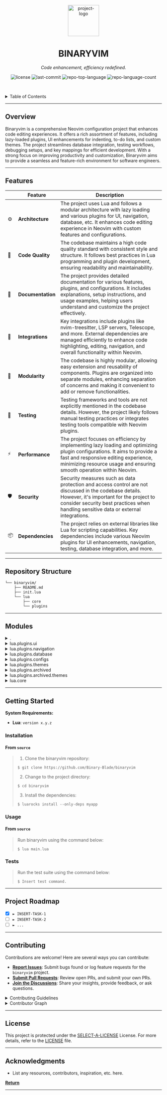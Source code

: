 <p align="center">
  <img src="https://preview.redd.it/i-made-a-neovim-icon-for-macos-download-link-in-comments-v0-w00sqfdjcvxa1.png?width=1024&format=png&auto=webp&s=99650e7810611084789c86c4554121929484dcb6" width="100" alt="project-logo">
</p>
<p align="center">
    <h1 align="center">BINARYVIM</h1>
</p>
<p align="center">
    <em>Code enhancement, efficiency redefined.</em>
</p>
<p align="center">
	<img src="https://img.shields.io/github/license/Binary-Blade/binaryvim?style=default&logo=opensourceinitiative&logoColor=white&color=0080ff" alt="license">
	<img src="https://img.shields.io/github/last-commit/Binary-Blade/binaryvim?style=default&logo=git&logoColor=white&color=0080ff" alt="last-commit">
	<img src="https://img.shields.io/github/languages/top/Binary-Blade/binaryvim?style=default&color=0080ff" alt="repo-top-language">
	<img src="https://img.shields.io/github/languages/count/Binary-Blade/binaryvim?style=default&color=0080ff" alt="repo-language-count">
<p>
<p align="center">
	<!-- default option, no dependency badges. -->
</p>

<br><!-- TABLE OF CONTENTS -->
<details>
  <summary>Table of Contents</summary><br>

- [ Overview](#-overview)
- [ Features](#-features)
- [ Repository Structure](#-repository-structure)
- [ Modules](#-modules)
- [ Getting Started](#-getting-started)
  - [ Installation](#-installation)
  - [ Usage](#-usage)
  - [ Tests](#-tests)
- [ Project Roadmap](#-project-roadmap)
- [ Contributing](#-contributing)
- [ License](#-license)
- [ Acknowledgments](#-acknowledgments)
</details>
<hr>

##  Overview

Binaryvim is a comprehensive Neovim configuration project that enhances code editing experiences. It offers a rich assortment of features, including lazy-loaded plugins, UI enhancements for indenting, to-do lists, and custom themes. The project streamlines database integration, testing workflows, debugging setups, and key mappings for efficient development. With a strong focus on improving productivity and customization, Binaryvim aims to provide a seamless and feature-rich environment for software engineers.

---

##  Features

|    |   Feature        | Description |
|----|------------------|---------------------------------------------------------------|
| ⚙️  | **Architecture** | The project uses Lua and follows a modular architecture with lazy loading and various plugins for UI, navigation, database, etc. It enhances code editing experience in Neovim with custom features and configurations. |
| 🔩 | **Code Quality** | The codebase maintains a high code quality standard with consistent style and structure. It follows best practices in Lua programming and plugin development, ensuring readability and maintainability. |
| 📄 | **Documentation** | The project provides detailed documentation for various features, plugins, and configurations. It includes explanations, setup instructions, and usage examples, helping users understand and customize the project effectively. |
| 🔌 | **Integrations** | Key integrations include plugins like nvim-treesitter, LSP servers, Telescope, and more. External dependencies are managed efficiently to enhance code highlighting, editing, navigation, and overall functionality within Neovim. |
| 🧩 | **Modularity** | The codebase is highly modular, allowing easy extension and reusability of components. Plugins are organized into separate modules, enhancing separation of concerns and making it convenient to add or remove functionalities. |
| 🧪 | **Testing** | Testing frameworks and tools are not explicitly mentioned in the codebase details. However, the project likely follows manual testing practices or integrates testing tools compatible with Neovim plugins. |
| ⚡️  | **Performance** | The project focuses on efficiency by implementing lazy loading and optimizing plugin configurations. It aims to provide a fast and responsive editing experience, minimizing resource usage and ensuring smooth operation within Neovim. |
| 🛡️ | **Security** | Security measures such as data protection and access control are not discussed in the codebase details. However, it's important for the project to consider security best practices when handling sensitive data or external integrations. |
| 📦 | **Dependencies** | The project relies on external libraries like Lua for scripting capabilities. Key dependencies include various Neovim plugins for UI enhancements, navigation, testing, database integration, and more. |

---

##  Repository Structure

```sh
└── binaryvim/
    ├── README.md
    ├── init.lua
    └── lua
        ├── core
        └── plugins
```

---

##  Modules

<details closed><summary>.</summary>

| File                                                                       | Summary                                                   |
| ---                                                                        | ---                                                       |
| [init.lua](https://github.com/Binary-Blade/binaryvim/blob/master/init.lua) | Implements lazy loading mechanism by requiring core.lazy. |

</details>

<details closed><summary>lua.plugins.ui</summary>

| File                                                                                                      | Summary                                                                                                                                                                                                                                                                                                          |
| ---                                                                                                       | ---                                                                                                                                                                                                                                                                                                              |
| [indent_line.lua](https://github.com/Binary-Blade/binaryvim/blob/master/lua/plugins/ui/indent_line.lua)   | Implements indent guides on blank lines using lukas-reineke/indent-blankline.nvim plugin. Enhances code readability in binaryvim's plugin architecture.                                                                                                                                                          |
| [todo-comment.lua](https://github.com/Binary-Blade/binaryvim/blob/master/lua/plugins/ui/todo-comment.lua) | Implements Todo Comments UI feature using folke/todo-comments.nvim with plenary.nvim dependency. Enables visual signs display. Located in lua/plugins/ui/todo-comment.lua.                                                                                                                                       |
| [noice.lua](https://github.com/Binary-Blade/binaryvim/blob/master/lua/plugins/ui/noice.lua)               | Implements custom UI configurations for noice.nvim plugin. Sets up specific views like cmdline popup and popup menu with styling options. Dependencies include nui.nvim. Part of the plugins module within the binaryvim repository.                                                                             |
| [lualine.lua](https://github.com/Binary-Blade/binaryvim/blob/master/lua/plugins/ui/lualine.lua)           | Defines Lualine config for status line in Neovim. Implements mode-specific icons and LSP server status. Customizes theme and section layout for improved code editing experience.                                                                                                                                |
| [obsidian.lua](https://github.com/Binary-Blade/binaryvim/blob/master/lua/plugins/ui/obsidian.lua)         | Implements custom Obsidian features for markdown notes. Customizes workspace paths, completion settings, wiki link formatting, note ID generation, markdown link formatting, frontmatter, templates, tags interface, and key mappings for the Telescope picker.                                                  |
| [vim-sleuth.lua](https://github.com/Binary-Blade/binaryvim/blob/master/lua/plugins/ui/vim-sleuth.lua)     | Automates detection of tabstop and shiftwidth settings dynamically with tpope/vim-sleuth plugin.                                                                                                                                                                                                                 |
| [treesitter.lua](https://github.com/Binary-Blade/binaryvim/blob/master/lua/plugins/ui/treesitter.lua)     | Enables code highlighting, editing, and navigation using nvim-treesitter. Configures automatic installation of language parsers for various file types and provides options for incremental selection and context display. Enhances development experience within the binaryvim repositorys plugin architecture. |

</details>

<details closed><summary>lua.plugins.navigation</summary>

| File                                                                                                        | Summary                                                                                                                                                                                                                               |
| ---                                                                                                         | ---                                                                                                                                                                                                                                   |
| [alpha.lua](https://github.com/Binary-Blade/binaryvim/blob/master/lua/plugins/navigation/alpha.lua)         | Enhance dashboard appearance and functionality by incorporating navigation buttons and a customized header/footer. Displays find/recent files, config options, and quit button for a visually appealing and practical interface.      |
| [barbar.lua](https://github.com/Binary-Blade/binaryvim/blob/master/lua/plugins/navigation/barbar.lua)       | Implements customizable buffer navigation with icons, git status, and diagnostic symbols for Barbar.nvim plugin. Enables seamless keyboard shortcuts for buffer management, enhancing the UI/UX of the repositorys navigation system. |
| [telescope.lua](https://github.com/Binary-Blade/binaryvim/blob/master/lua/plugins/navigation/telescope.lua) | Implements configuration and extensions for a telescope plugin in the navigation section. Sets up mappings and themes, loads necessary extensions, and defines keymaps.                                                               |
| [which-key.lua](https://github.com/Binary-Blade/binaryvim/blob/master/lua/plugins/navigation/which-key.lua) | Implements dynamic key mappings using which-key. Enhances navigation in the binaryvim repository. Grouped by various functional areas for intuitive keybinds.                                                                         |
| [neotree.lua](https://github.com/Binary-Blade/binaryvim/blob/master/lua/plugins/navigation/neotree.lua)     | Implements Neotree navigation in the `binaryvim` repository. Enables toggling Neotree with `<leader>e` keymap. Dependencies include `plenary.nvim`, `nvim-web-devicons`, and `nui.nvim`.                                              |

</details>

<details closed><summary>lua.plugins.database</summary>

| File                                                                                                      | Summary                                                                                                                                                                                                                                                                     |
| ---                                                                                                       | ---                                                                                                                                                                                                                                                                         |
| [dadbob-ui.lua](https://github.com/Binary-Blade/binaryvim/blob/master/lua/plugins/database/dadbob-ui.lua) | Implements database UI integration with key mappings and configurations. Manages dependencies for vim-dadbod and vim-dadbod-completion plugins. Initializes DBUI with custom settings for Nerd fonts and window position, along with a leader key mapping for quick access. |

</details>

<details closed><summary>lua.plugins.configs</summary>

| File                                                                                                                         | Summary                                                                                                                                                                                                                                                                                                                     |
| ---                                                                                                                          | ---                                                                                                                                                                                                                                                                                                                         |
| [comment.lua](https://github.com/Binary-Blade/binaryvim/blob/master/lua/plugins/configs/comment.lua)                         | Enables custom commenting behavior via numToStr/Comment.nvim plugin in binaryvim, enhancing code readability and maintainability. Accepts optional configurations for tailored commenting experience in the editor.                                                                                                         |
| [autoclose.lua](https://github.com/Binary-Blade/binaryvim/blob/master/lua/plugins/configs/autoclose.lua)                     | Implements autoclosing functionality using m4xshen/autoclose.nvim. It configures autoclose plugin settings.                                                                                                                                                                                                                 |
| [conform.lua](https://github.com/Binary-Blade/binaryvim/blob/master/lua/plugins/configs/conform.lua)                         | Implements code formatting settings using stevearc/conform.nvim plugin. Configures formatting options, file type-specific formatters, and format-on-save behavior. Enhances code consistency and readability in the binaryvim repository's architecture.                                                                    |
| [vim-test.lua](https://github.com/Binary-Blade/binaryvim/blob/master/lua/plugins/configs/vim-test.lua)                       | Enhances testing capabilities with keymaps for quick test run commands. Handles dependencies and sets test strategy, optimizing test workflow. Aiming to streamline test execution and improve developer productivity in the BinaryVim repository.                                                                          |
| [cmp-completions.lua](https://github.com/Binary-Blade/binaryvim/blob/master/lua/plugins/configs/cmp-completions.lua)         | Implements configuration for completion plugins in `cmp-completions.lua`. Configures code completion behavior, integrates LuaSnip for snippets, and tracks Copilot state globally. Enhances completion with tab navigation, snippet expansion, and source selection in the parent repositorys architecture.                 |
| [nvim-dap.lua](https://github.com/Binary-Blade/binaryvim/blob/master/lua/plugins/configs/nvim-dap.lua)                       | Implements debug configurations and keymaps for nvim-dap plugin. Ensures debugger setup and provides UI customization. Configures handlers for different languages. Enables viewing last session result.                                                                                                                    |
| [toggleterm.lua](https://github.com/Binary-Blade/binaryvim/blob/master/lua/plugins/configs/toggleterm.lua)                   | Implements** terminal toggling functionality with lazygit, lazydocker, and a virtual terminal. **Creates** custom keybindings and settings for each terminal instance, enhancing the user experience and productivity within the Vim environment.                                                                           |
| [mini.lua](https://github.com/Binary-Blade/binaryvim/blob/master/lua/plugins/configs/mini.lua)                               | Enhances mini.nvim plugin with advanced text object selections, surround manipulations, and scope-based selections. Mini-ai for text object improvements, Mini-surround for surround operations, and Mini-indentscope for scope selection. Optional Mini-statusline for a simple statusline. Visit GitHub for more details. |
| [nvim-tmux-navigator.lua](https://github.com/Binary-Blade/binaryvim/blob/master/lua/plugins/configs/nvim-tmux-navigator.lua) | Enables seamless navigation between Vim and tmux panes using key bindings. Improves developer productivity by simplifying window movements. Complements the overall structure of the binaryvim repository for enhanced developer experience.                                                                                |
| [chatgpt.lua](https://github.com/Binary-Blade/binaryvim/blob/master/lua/plugins/configs/chatgpt.lua)                         | Enhances ChatGPT integration. Configures API keys and parameters for prompt generation. Dependencies ensure seamless functionality with Nvim plugins.                                                                                                                                                                       |
| [lsp-config.lua](https://github.com/Binary-Blade/binaryvim/blob/master/lua/plugins/configs/lsp-config.lua)                   | Enables LSP server configuration for various languages in Neovim using customizable capabilities. Sets up key mappings for popular LSP actions and ensures installation of specified servers. Enhances LSP functionality for effective code navigation and editing.                                                         |

</details>

<details closed><summary>lua.plugins.themes</summary>

| File                                                                                                      | Summary                                                                                                                                                                                                                             |
| ---                                                                                                       | ---                                                                                                                                                                                                                                 |
| [catppuccin.lua](https://github.com/Binary-Blade/binaryvim/blob/master/lua/plugins/themes/catppuccin.lua) | Implements Catppuccino theme configuration with integration options for a Neovim setup. Enables custom flavor, transparent background, and theme integrations like completion, version control indicators, and syntax highlighting. |

</details>

<details closed><summary>lua.plugins.archived</summary>

| File                                                                                                        | Summary                                                                                                                                                                                                                                                                                            |
| ---                                                                                                         | ---                                                                                                                                                                                                                                                                                                |
| [lspsaga.lua](https://github.com/Binary-Blade/binaryvim/blob/master/lua/plugins/archived/lspsaga.lua)       | Improve lspsaga UI experience by customizing code actions presentation, and managing dependencies for nvimdev/lspsaga.nvim.                                                                                                                                                                        |
| [laravel.lua](https://github.com/Binary-Blade/binaryvim/blob/master/lua/plugins/archived/laravel.lua)       | Enables Laravel integration with essential commands and key mappings, utilizing laravel.nvim plugin. Dependencies include telescope.nvim and vim-dotenv. Configured for lazy loading with predefined events.                                                                                       |
| [null-ls.lua](https://github.com/Binary-Blade/binaryvim/blob/master/lua/plugins/archived/null-ls.lua)       | Enables integration of jose-elias-alvarez/null-ls.nvim for formatting and linting in Neovim. Configures null-ls with various built-in sources for styling formats, error diagnostics, and spell checking for specific file types, enhancing Neovim's capabilities within the project architecture. |
| [health.lua](https://github.com/Binary-Blade/binaryvim/blob/master/lua/plugins/archived/health.lua)         | Validates Neovim version and system essentials, providing health status messages. Enables quick system check and highlights necessary upgrades for smooth functioning.                                                                                                                             |
| [debugging.lua](https://github.com/Binary-Blade/binaryvim/blob/master/lua/plugins/archived/debugging.lua)   | Enables automated debugger setup for multiple languages using mason-nvim-dap. Handles debug configurations and installations seamlessly. Helps streamline debugging workflows for PHP, Bash, and Python.                                                                                           |
| [bufferline.lua](https://github.com/Binary-Blade/binaryvim/blob/master/lua/plugins/archived/bufferline.lua) | Implements buffer management UI with sleek styling, colorful icons, and diagnostic indicators. Provides custom commands for closing and navigating buffers, along with keybindings for efficient buffer cycling and closing actions.                                                               |

</details>

<details closed><summary>lua.plugins.archived.themes</summary>

| File                                                                                                                   | Summary                                                                                                                                                                                                                   |
| ---                                                                                                                    | ---                                                                                                                                                                                                                       |
| [mellifious.lua](https://github.com/Binary-Blade/binaryvim/blob/master/lua/plugins/archived/themes/mellifious.lua)     | Implements Mellifluous theme setup and configuration. Controls theme activation and customization. Located in lua/plugins/archived/themes/mellifious.lua within binaryvim repository.                                     |
| [rose-pine.lua](https://github.com/Binary-Blade/binaryvim/blob/master/lua/plugins/archived/themes/rose-pine.lua)       | Enables the rose-pine theme in Neovim, offering customization options like color variant and transparency settings. Integrated within the repository's theme architecture for aesthetics and individual user preferences. |
| [kanagawa.lua](https://github.com/Binary-Blade/binaryvim/blob/master/lua/plugins/archived/themes/kanagawa.lua)         | Enables Kanagawa theme in Neovim with customizable transparent background and predefined color scheme kanagawa-wave.                                                                                                      |
| [gruvbox-baby.lua](https://github.com/Binary-Blade/binaryvim/blob/master/lua/plugins/archived/themes/gruvbox-baby.lua) | Implements gruvbox-baby theme settings and enables it with a dark background color within the architecture of the binaryvim repository.                                                                                   |

</details>

<details closed><summary>lua.core</summary>

| File                                                                                        | Summary                                                                                                                                                                                                                                                                          |
| ---                                                                                         | ---                                                                                                                                                                                                                                                                              |
| [keymaps.lua](https://github.com/Binary-Blade/binaryvim/blob/master/lua/core/keymaps.lua)   | Defines key mappings for navigation, debugging, and code search; handles text yanking highlighting; integrates with Telescope for searching, navigation, and file finding. Organizes keymaps for efficient developer workflow.                                                   |
| [lazy.lua](https://github.com/Binary-Blade/binaryvim/blob/master/lua/core/lazy.lua)         | Implements lazy-loading for plugins using lazy.nvim. Dynamically manages plugin setup and updates, enhancing modularity and performance in binaryvims architecture.                                                                                                              |
| [settings.lua](https://github.com/Binary-Blade/binaryvim/blob/master/lua/core/settings.lua) | Defines global settings for Neovim, focusing on UI, editor behavior, file management, performance, and window handling. Sets options for line numbers, whitespace, keybindings, and more. Enhances productivity and customization within the binaryvim repositorys architecture. |

</details>

---

##  Getting Started

**System Requirements:**

* **Lua**: `version x.y.z`

###  Installation

<h4>From <code>source</code></h4>

> 1. Clone the binaryvim repository:
>
> ```console
> $ git clone https://github.com/Binary-Blade/binaryvim
> ```
>
> 2. Change to the project directory:
> ```console
> $ cd binaryvim
> ```
>
> 3. Install the dependencies:
> ```console
> $ luarocks install --only-deps myapp
> ```

###  Usage

<h4>From <code>source</code></h4>

> Run binaryvim using the command below:
> ```console
> $ lua main.lua
> ```

###  Tests

> Run the test suite using the command below:
> ```console
> $ Insert test command.
> ```

---

##  Project Roadmap

- [X] `► INSERT-TASK-1`
- [ ] `► INSERT-TASK-2`
- [ ] `► ...`

---

##  Contributing

Contributions are welcome! Here are several ways you can contribute:

- **[Report Issues](https://github.com/Binary-Blade/binaryvim/issues)**: Submit bugs found or log feature requests for the `binaryvim` project.
- **[Submit Pull Requests](https://github.com/Binary-Blade/binaryvim/blob/main/CONTRIBUTING.md)**: Review open PRs, and submit your own PRs.
- **[Join the Discussions](https://github.com/Binary-Blade/binaryvim/discussions)**: Share your insights, provide feedback, or ask questions.

<details closed>
<summary>Contributing Guidelines</summary>

1. **Fork the Repository**: Start by forking the project repository to your github account.
2. **Clone Locally**: Clone the forked repository to your local machine using a git client.
   ```sh
   git clone https://github.com/Binary-Blade/binaryvim
   ```
3. **Create a New Branch**: Always work on a new branch, giving it a descriptive name.
   ```sh
   git checkout -b new-feature-x
   ```
4. **Make Your Changes**: Develop and test your changes locally.
5. **Commit Your Changes**: Commit with a clear message describing your updates.
   ```sh
   git commit -m 'Implemented new feature x.'
   ```
6. **Push to github**: Push the changes to your forked repository.
   ```sh
   git push origin new-feature-x
   ```
7. **Submit a Pull Request**: Create a PR against the original project repository. Clearly describe the changes and their motivations.
8. **Review**: Once your PR is reviewed and approved, it will be merged into the main branch. Congratulations on your contribution!
</details>

<details closed>
<summary>Contributor Graph</summary>
<br>
<p align="center">
   <a href="https://github.com{/Binary-Blade/binaryvim/}graphs/contributors">
      <img src="https://contrib.rocks/image?repo=Binary-Blade/binaryvim">
   </a>
</p>
</details>

---

##  License

This project is protected under the [SELECT-A-LICENSE](https://choosealicense.com/licenses) License. For more details, refer to the [LICENSE](https://choosealicense.com/licenses/) file.

---

##  Acknowledgments

- List any resources, contributors, inspiration, etc. here.

[**Return**](#-overview)

---
